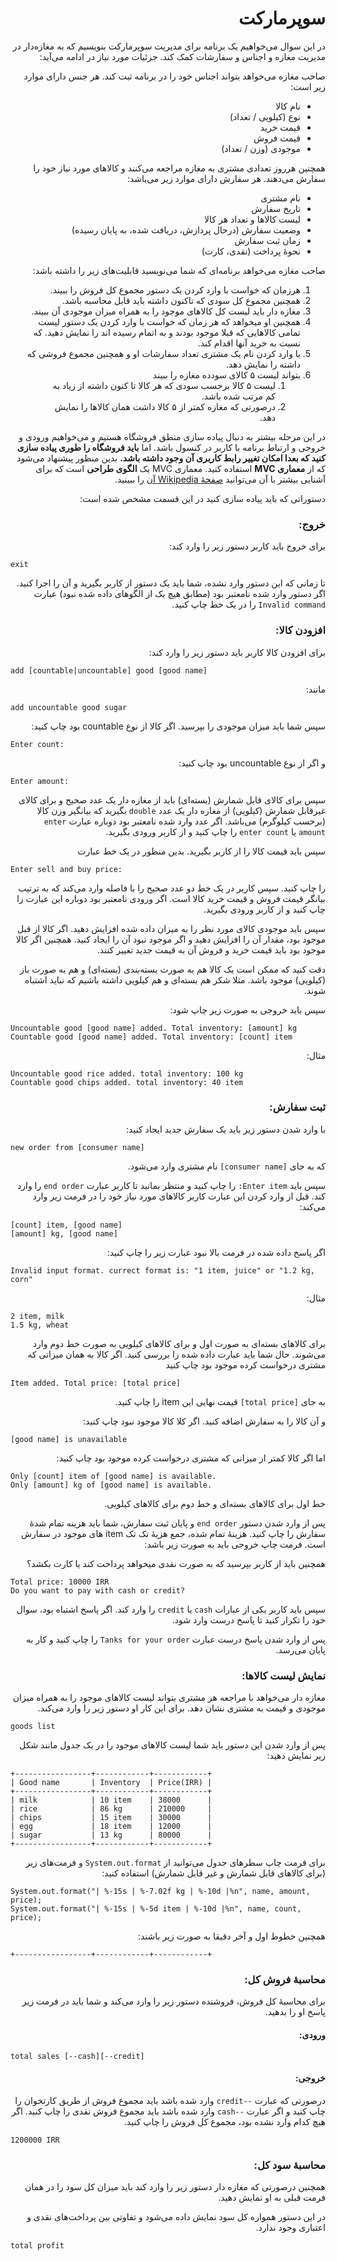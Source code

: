 <div dir="rtl">

# سوپرمارکت
در این سوال می‌خواهیم یک برنامه برای مدیریت سوپرمارکت بنویسیم که به مغازه‌دار در مدیریت مغازه و اجناس و سفارشات کمک کند. جزئیات مورد نیاز در ادامه می‌آید:

 صاحب مغازه می‌خواهد بتواند اجناس خود را در برنامه ثبت کند. هر جنس دارای موارد زیر است:
- نام کالا
- نوع (کیلویی / تعداد)
- قیمت خرید
- قیمت فروش
- موجودی (وزن / تعداد)

همچنین هرروز تعدادی مشتری به مغازه مراجعه می‌کنند و کالاهای مورد نیاز خود را سفارش می‌دهند. هر سفارش دارای موارد زیر می‌باشد:
- نام مشتری
- تاریخ سفارش
- لیست کالاها و تعداد هر کالا
- وضعیت سفارش (درحال پردازش، دریافت شده، به پایان رسیده)
- زمان ثبت سفارش
- نحوهٔ پرداخت (نقدی، کارت)

صاحب مغازه می‌خواهد برنامه‌ای که شما می‌نویسید قابلیت‌های زیر را داشته باشد:
1. هرزمان که خواست با وارد کردن یک دستور مجموع کل فروش را ببیند.
2. همچنین مجموع کل سودی که تاکنون داشته باید قابل محاسبه باشد.
3. مغازه دار باید لیست کل کالا‌های موجود را به همراه میزان موجودی آن ببیند.
4. همچنین او میخواهد که هر زمان که خواست با وارد کردن یک دستور لیست تمامی کالاهایی که قبلا موجود بودند و به اتمام رسیده اند را نمایش دهید. که نسبت به خرید آنها اقدام کند.
5. با وارد کردن نام یک مشتری تعداد سفارشات او و همچنین مجموع فروشی که داشته را نمایش دهد.
6. بتواند لیست ۵ کالای سودده مغازه را ببیند
   1. لیست ۵ کالا برحسب سودی که هر کالا تا کنون داشته از زیاد به کم مرتب شده باشد.
   2. درصورتی که مغازه کمتر از ۵ کالا داشت همان کالا‌ها را نمایش دهد.

در این مرحله بیشتر به دنبال پیاده سازی منطق فروشگاه هستیم و می‌خواهیم ورودی و خروجی و ارتباط برنامه با کاربر در کنسول باشد. اما **باید فروشگاه را طوری پیاده سازی کنید که بعدا امکان تغییر رابط کاربری آن وجود داشته باشد.** بدین منظور پیشنهاد می‌شود که از **معماری MVC** استفاده کنید. معماری MVC یک **الگوی طراحی** است که برای آشنایی بیشتر با آن می‌توانید [صفحهٔ Wikipedia آن](https://en.wikipedia.org/wiki/Model%E2%80%93view%E2%80%93controller) را ببینید.

دستوراتی که باید پیاده سازی کنید در این قسمت مشخص شده است:

### خروج:
برای خروج باید کاربر دستور زیر را وارد کند:
</div>

```
exit
```
<div dir="rtl">

تا زمانی که این دستور وارد نشده، شما باید یک دستور از کاربر بگیرید و آن را اجرا کنید. اگر دستور وارد شده نامعتبر بود (مطابق هیچ یک از الگو‌های داده شده نبود) عبارت `Invalid command` را در یک خط چاپ کنید.


### افزودن کالا:
برای افزودن کالا کاربر باید دستور زیر را وارد کند:
</div>

```
add [countable|uncountable] good [good name]
```
<div dir="rtl">
مانند:
</div>

```
add uncountable good sugar
```

<div dir="rtl">
سپس شما باید میزان موجودی را بپرسید. اگر کالا از نوع countable بود چاپ کنید:
</div>

```
Enter count:
```

<div dir="rtl">
و اگر از نوع uncountable بود چاپ کنید:
</div>

```
Enter amount:
```
<div dir="rtl">

سپس برای کالای قابل شمارش (بسته‌ای) باید از مغازه دار یک عدد صحیح و برای کالای غیرقابل شمارش (کیلویی) از مغازه دار یک عدد `double` بگیرید که بیانگیر وزن کالا (برحسب کیلوگرم) می‌باشد.
اگر عدد وارد شده نامعتبر بود دوباره عبارت `enter  amount‍` یا `enter count` را چاپ کنید و از کاربر ورودی بگیرید.

سپس باید قیمت کالا را از کاربر بگیرید. بدین منظور در یک خط عبارت
</div>

```
Enter sell and buy price:
```
<div dir="rtl">
 را چاپ کنید.
سپس کاربر در یک خط دو عدد صحیح را با فاصله وارد می‌کند که به ترتیب بیانگر قیمت فروش و قیمت خرید کالا است.
اگر ورودی نامعتبر بود دوباره این عبارت را چاپ کنید و از کاربر ورودی بگیرید.

سپس باید موجودی کالای مورد نظر را به میزان داده شده افزایش دهید. اگر کالا از قبل موجود بود، مقدار آن را افزایش دهید و اگر موجود نبود آن را ایجاد کنید. همچنین اگر کالا موجود بود باید قیمت خرید و فروش آن به قیمت جدید تغییر کنند.

دقت کنید که ممکن است یک کالا هم به صورت بسته‌بندی (بسته‌ای) و هم به صورت باز (کیلویی) موجود باشد. مثلا شکر هم بسته‌ای و هم کیلویی داشته باشیم که نباید اشتباه شوند.

سپس باید خروجی به صورت زیر چاپ شود:

</div>

```
Uncountable good [good name] added. Total inventory: [amount] kg
Countable good [good name] added. Total inventory: [count] item
```
<div dir="rtl">
 مثال:
</div>

```
Uncountable good rice added. total inventory: 100 kg
Countable good chips added. total inventory: 40 item
```

<div dir="rtl">

### ثبت سفارش:
با وارد شدن دستور زیر باید یک سفارش جدید ایجاد کنید:
</div>

```
new order from [consumer name]
```

<div dir="rtl">

که به جای `[consumer name]` نام مشتری وارد می‌شود.

سپس باید `Enter item:` را چاپ کنید و منتظر بمانید تا کاربر عبارت `end order` را وارد کند. قبل از وارد کردن این عبارت کاربر کالاهای مورد نیاز خود را در فرمت زیر وارد می‌کند:

</div>

```
[count] item, [good name]
[amount] kg, [good name]
```

<div dir="rtl">

اگر پاسخ داده شده در فرمت بالا نبود عبارت زیر را چاپ کنید:

</div>

```
Invalid input format. currect format is: "1 item, juice" or "1.2 kg, corn"
```

<div dir="rtl">

مثال:

</div>

```
2 item, milk
1.5 kg, wheat
```

<div dir="rtl">

برای کالا‌های بسته‌ای به صورت اول و برای کالا‌های کیلویی به صورت خط دوم وارد می‌شوند.
حال شما باید عبارت داده شده را بررسی کنید. اگر کالا به همان میزانی که مشتری درخواست کرده موجود بود چاپ کنید

</div>

```
Item added. Total price: [total price]
```

<div dir="rtl">

به جای `[total price]` قیمت نهایی این item را چاپ کنید.

و آن کالا را به سفارش اضافه کنید. اگر کلا کالا موجود نبود چاپ کنید:

</div>

```
[good name] is unavailable
```

<div dir="rtl">

اما اگر کالا کمتر از میزانی که مشتری درخواست کرده موجود بود چاپ کنید:

</div>

```
Only [count] item of [good name] is available.
Only [amount] kg of [good name] is available.
```

<div dir="rtl">

خط اول برای کالاهای بسته‌ای و خط دوم برای کالا‌های کیلویی.

پس از وارد شدن دستور `end order` و پایان ثبت سفارش، شما باید هزینه تمام شدهٔ سفارش را چاپ کنید. هزینهٔ تمام شده، جمع هزیهٔ تک تک item های موجود در سفارش است. فرمت چاپ خروجی باید به صورت زیر باشد:

همچنین باید از کاربر بپرسید که به صورت نقدی میخواهد پرداخت کند یا کارت بکشد؟

</div>

```
Total price: 10000 IRR
Do you want to pay with cash or credit?
```

<div dir="rtl">

سپس باید کاربر یکی از عبارات `cash` یا `credit` را وارد کند. اگر پاسخ اشتباه بود، سوال خود را تکرار کنید تا پاسخ درست وارد شود.

پس از وارد شدن پاسخ درست عبارت `Tanks for your order` را چاپ کنید و کار به پایان می‌رسد.

### نمایش لیست کالاها:

مغازه دار می‌خواهد با مراجعه هر مشتری بتواند لیست کالا‌های موجود را به همراه میزان موجودی و قیمت به مشتری نشان دهد. برای این کار او دستور زیر را وارد می‌کند.

</div>

```
goods list
```

<div dir="rtl">

پس از وارد شدن این دستور باید شما لیست کالاهای موجود را در یک جدول مانند شکل زیر نمایش دهید:

</div>

```
+-----------------+------------+------------+
| Good name       | Inventory  | Price(IRR) |
+-----------------+------------+------------+
| milk            | 10 item    | 38000      |
| rice            | 86 kg      | 210000     |
| chips           | 15 item    | 30000      |
| egg             | 18 item    | 12000      |
| sugar           | 13 kg      | 80000      |
+-----------------+------------+------------+
```
<div dir="rtl">

برای فرمت چاپ سطرهای جدول می‌توانید از `System.out.format` و فرمت‌های زیر (برای کالاهای قابل شمارش و غیر قابل شمارش) استفاده کنید:

</div>


```
System.out.format("| %-15s | %-7.02f kg | %-10d |%n", name, amount, price);
System.out.format("| %-15s | %-5d item | %-10d |%n", name, count, price);
```

<div dir="rtl">

همچنین خطوط اول و آخر دقیقا به صورت زیر باشند:

</div>


```
+-----------------+------------+------------+
```

<div dir="rtl">

### محاسبهٔ فروش کل:
برای محاسبهٔ کل فروش، فروشنده دستور زیر را وارد می‌کند و شما باید در فرمت زیر پاسخ او را بدهید.
#### ورودی:
</div>

```
total sales [--cash][--credit]
```

<div dir="rtl">

#### خروجی:

درصورتی که عبارت `--credit` وارد شده باشد باید مجموع فروش از طریق کارتخوان را چاپ کنید و اگر عبارت `--cash` وارد شده باشد باید مجموع فروش نقدی را چاپ کنید. 
اگر هیچ کدام وارد نشده بود، مجموع کل فروش را چاپ کنید.
</div>

```
1200000 IRR
```

<div dir="rtl">

### محاسبهٔ سود کل:
همچنین درصورتی که مغازه دار دستور زیر را وارد کند باید میزان کل سود را در همان فرمت قبلی به او نمایش دهید.

در این دستور همواره کل سود نمایش داده می‌شود و تفاوتی بین پرداخت‌های نقدی و اعتباری وجود ندارد.
</div>

```
total profit
```

<div dir="rtl">

</div>

<div dir="rtl">

</div>

<div dir="rtl">

</div>

<div dir="rtl">

</div>

<div dir="rtl">

</div>

<div dir="rtl">

</div>